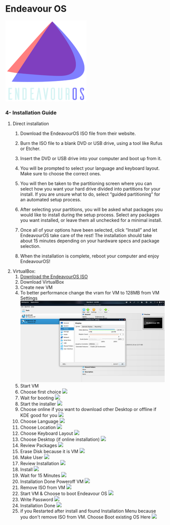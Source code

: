 # Endeavour OS
![Endeovour OS](imgs/endeavouros-dark.png)
### 4- Installation Guide
  1. Direct installation
     1. Download the EndeavourOS ISO file from their website.

     2. Burn the ISO file to a blank DVD or USB drive, using a tool like Rufus or Etcher.

     3. Insert the DVD or USB drive into your computer and boot up from it.

     4. You will be prompted to select your language and keyboard layout. Make sure to choose the correct ones.

     5. You will then be taken to the partitioning screen where you can select how you want your hard drive divided into partitions for your install. If you are unsure what to do, select “guided partitioning” for an automated setup process.

     6. After selecting your partitions, you will be asked what packages you would like to install during the setup process. Select any packages you want installed, or leave them all unchecked for a minimal install.

     7. Once all of your options have been selected, click “Install” and let EndeavourOS take care of the rest! The installation should take about 15 minutes depending on your hardware specs and package selection.

     8. When the installation is complete, reboot your computer and enjoy EndeavourOS!
  2. VirtualBox:
     1. [Download the EndeavourOS ISO](https://endeavouros.com/)
     2. Download VirtualBox
     3. Create new VM
     4. To better performance change the vram for VM to 128MB from VM Settings ![](imgs/Screenshot%20from%202024-03-06%2016-40-56.png)
     5. Start VM
     6. Choose first choice ![](imgs/VirtualBox_Endeovour%20OS_06_03_2024_16_37_59.png)
     7. Wait for booting ![](imgs/VirtualBox_Endeovour%20OS_06_03_2024_16_38_14.png)
     8. Start the installer ![](imgs/VirtualBox_Endeovour%20OS_06_03_2024_16_45_39.png)
     9. Choose online if you want to download other Desktop or offline if KDE good for you ![](imgs/VirtualBox_Endeovour%20OS_06_03_2024_16_46_14.png)
     10. Choose Language ![](imgs/VirtualBox_Endeovour%20OS_06_03_2024_16_46_44.png)
     11. Choose Location ![](imgs/VirtualBox_Endeovour%20OS_06_03_2024_16_46_52.png)
     12. Choose Keyboard Layout ![](imgs/VirtualBox_Endeovour%20OS_06_03_2024_16_47_02.png)
     13. Choose Desktop (if online installation) ![](imgs/VirtualBox_Endeovour%20OS_06_03_2024_16_47_48.png)
     14. Review Packages ![](imgs/VirtualBox_Endeovour%20OS_06_03_2024_16_48_10.png)
     15. Erase Disk because it is VM ![](imgs/VirtualBox_Endeovour%20OS_06_03_2024_16_48_32.png)
     16. Make User ![](imgs/VirtualBox_Endeovour%20OS_06_03_2024_16_48_57.png)
     17. Review Installation ![](imgs/VirtualBox_Endeovour%20OS_06_03_2024_16_49_08.png)
     18. Install ![](imgs/VirtualBox_Endeovour%20OS_06_03_2024_16_49_31.png)
     19. Wait for 15 Minutes ![](imgs/VirtualBox_Endeovour%20OS_06_03_2024_16_49_51.png)
     20. Installation Done Poweroff VM ![](imgs/VirtualBox_Endeovour%20OS_06_03_2024_17_10_30.png)
     21. Remove ISO from VM ![](imgs/Screenshot%20from%202024-03-06%2018-58-57.png) 
     22. Start VM & Choose to boot Endeavour OS ![](imgs/VirtualBox_Endeovour%20OS_06_03_2024_17_11_02.png)
     23. Write Password ![](imgs/VirtualBox_Endeovour%20OS_06_03_2024_17_12_33.png)
     24. Installation Done ![](imgs/VirtualBox_Endeovour%20OS_06_03_2024_17_12_51.png)
     25. if you Restarted after install and found Installation Menu because you don't remove ISO from VM. Choose Boot existing OS Here ![](imgs/VirtualBox_Endeovour%20OS_06_03_2024_16_37_59.png)